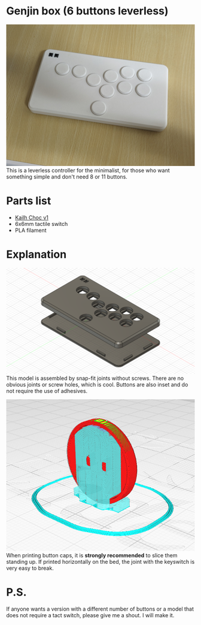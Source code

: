 # Genjin box (6 buttons leverless)
![genjin box](pic/PXL_20240529_184227684.PORTRAIT.ORIGINAL.jpg)
 This is a leverless controller for the minimalist, for those who want something simple and don't need 8 or 11 buttons.

# Parts list
- [Kailh Choc v1](http://www.kailh.com/en/Products/Ks/CS/321.html)
- 6x6mm tactile switch
- PLA filament

# Explanation
![3d models](pic/genjin_box%20v7.png)
 This model is assembled by snap-fit joints without screws. There are no obvious joints or screw holes, which is cool. Buttons are also inset and do not require the use of adhesives.

![slice](pic/screenshot%202024-05-31%20144953.png)
 When printing button caps, it is **strongly recommended** to slice them standing up. If printed horizontally on the bed, the joint with the keyswitch is very easy to break.

# P.S.
 If anyone wants a version with a different number of buttons or a model that does not require a tact switch, please give me a shout. I will make it.